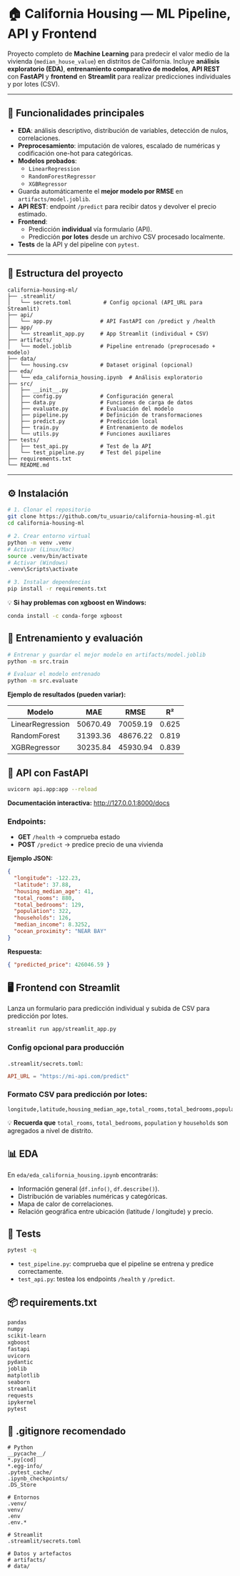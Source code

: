 # 🏠 California Housing — ML Pipeline, API y Frontend

Proyecto completo de **Machine Learning** para predecir el valor medio de la vivienda (`median_house_value`) en distritos de California. Incluye **análisis exploratorio (EDA)**, **entrenamiento comparativo de modelos**, **API REST** con **FastAPI** y **frontend** en **Streamlit** para realizar predicciones individuales y por lotes (CSV).

---

## 📌 Funcionalidades principales

- **EDA**: análisis descriptivo, distribución de variables, detección de nulos, correlaciones.
- **Preprocesamiento**: imputación de valores, escalado de numéricas y codificación one-hot para categóricas.
- **Modelos probados**:
  - `LinearRegression`
  - `RandomForestRegressor`
  - `XGBRegressor`
- Guarda automáticamente el **mejor modelo por RMSE** en `artifacts/model.joblib`.
- **API REST**: endpoint `/predict` para recibir datos y devolver el precio estimado.
- **Frontend**:
  - Predicción **individual** vía formulario (API).
  - Predicción **por lotes** desde un archivo CSV procesado localmente.
- **Tests** de la API y del pipeline con `pytest`.

---

## 📂 Estructura del proyecto

```
california-housing-ml/
├── .streamlit/
│   └── secrets.toml          # Config opcional (API_URL para Streamlit)
├── api/
│   └── app.py               # API FastAPI con /predict y /health
├── app/
│   └── streamlit_app.py     # App Streamlit (individual + CSV)
├── artifacts/
│   └── model.joblib         # Pipeline entrenado (preprocesado + modelo)
├── data/
│   └── housing.csv          # Dataset original (opcional)
├── eda/
│   └── eda_california_housing.ipynb  # Análisis exploratorio
├── src/
│   ├── __init__.py
│   ├── config.py            # Configuración general
│   ├── data.py              # Funciones de carga de datos
│   ├── evaluate.py          # Evaluación del modelo
│   ├── pipeline.py          # Definición de transformaciones
│   ├── predict.py           # Predicción local
│   ├── train.py             # Entrenamiento de modelos
│   └── utils.py             # Funciones auxiliares
├── tests/
│   ├── test_api.py          # Test de la API
│   └── test_pipeline.py     # Test del pipeline
├── requirements.txt
└── README.md
```

---

## ⚙️ Instalación

```bash
# 1. Clonar el repositorio
git clone https://github.com/tu_usuario/california-housing-ml.git
cd california-housing-ml

# 2. Crear entorno virtual
python -m venv .venv
# Activar (Linux/Mac)
source .venv/bin/activate
# Activar (Windows)
.venv\Scripts\activate

# 3. Instalar dependencias
pip install -r requirements.txt
```

💡 **Si hay problemas con xgboost en Windows:**

```bash
conda install -c conda-forge xgboost
```

## 🧪 Entrenamiento y evaluación

```bash
# Entrenar y guardar el mejor modelo en artifacts/model.joblib
python -m src.train

# Evaluar el modelo entrenado
python -m src.evaluate
```

**Ejemplo de resultados (pueden variar):**

| Modelo | MAE | RMSE | R² |
|--------|-----|------|-----|
| LinearRegression | 50670.49 | 70059.19 | 0.625 |
| RandomForest | 31393.36 | 48676.22 | 0.819 |
| XGBRegressor | 30235.84 | 45930.94 | 0.839 |

## 🚀 API con FastAPI

```bash
uvicorn api.app:app --reload
```

**Documentación interactiva:** http://127.0.0.1:8000/docs

### Endpoints:

- **GET** `/health` → comprueba estado
- **POST** `/predict` → predice precio de una vivienda

**Ejemplo JSON:**

```json
{
  "longitude": -122.23,
  "latitude": 37.88,
  "housing_median_age": 41,
  "total_rooms": 880,
  "total_bedrooms": 129,
  "population": 322,
  "households": 126,
  "median_income": 8.3252,
  "ocean_proximity": "NEAR BAY"
}
```

**Respuesta:**

```json
{ "predicted_price": 426046.59 }
```

## 🖥️ Frontend con Streamlit

Lanza un formulario para predicción individual y subida de CSV para predicción por lotes.

```bash
streamlit run app/streamlit_app.py
```

### Config opcional para producción

`.streamlit/secrets.toml`:

```toml
API_URL = "https://mi-api.com/predict"
```

### Formato CSV para predicción por lotes:

```csv
longitude,latitude,housing_median_age,total_rooms,total_bedrooms,population,households,median_income,ocean_proximity
```

💡 **Recuerda que** `total_rooms`, `total_bedrooms`, `population` y `households` son agregados a nivel de distrito.

## 📊 EDA

En `eda/eda_california_housing.ipynb` encontrarás:

- Información general (`df.info()`, `df.describe()`).
- Distribución de variables numéricas y categóricas.
- Mapa de calor de correlaciones.
- Relación geográfica entre ubicación (latitude / longitude) y precio.

## 🧰 Tests

```bash
pytest -q
```

- `test_pipeline.py`: comprueba que el pipeline se entrena y predice correctamente.
- `test_api.py`: testea los endpoints `/health` y `/predict`.

## 📦 requirements.txt

```txt
pandas
numpy
scikit-learn
xgboost
fastapi
uvicorn
pydantic
joblib
matplotlib
seaborn
streamlit
requests
ipykernel
pytest
```

## 🧹 .gitignore recomendado

```gitignore
# Python
__pycache__/
*.py[cod]
*.egg-info/
.pytest_cache/
.ipynb_checkpoints/
.DS_Store

# Entornos
.venv/
venv/
.env
.env.*

# Streamlit
.streamlit/secrets.toml

# Datos y artefactos
# artifacts/
# data/
```